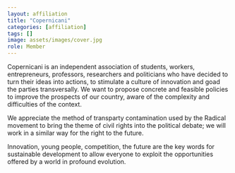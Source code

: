 ```yaml
---
layout: affiliation
title: "Copernicani"
categories: [affiliation]
tags: []
image: assets/images/cover.jpg
role: Member
---
```


Copernicani is an independent association of students, workers, entrepreneurs, professors, researchers and politicians who have decided to turn their ideas into actions, to stimulate a culture of innovation and goad the parties transversally. We want to propose concrete and feasible policies to improve the prospects of our country, aware of the complexity and difficulties of the context.

We appreciate the method of transparty contamination used by the Radical movement to bring the theme of civil rights into the political debate; we will work in a similar way for the right to the future.

Innovation, young people, competition, the future are the key words for sustainable development to allow everyone to exploit the opportunities offered by a world in profound evolution.
